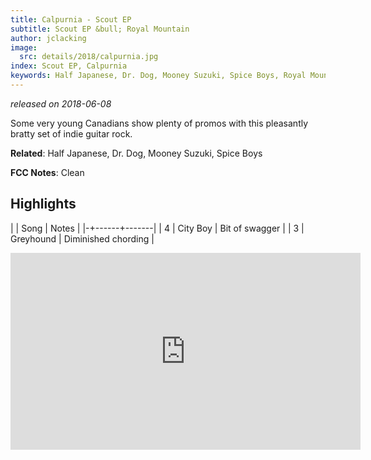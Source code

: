 ```yaml
---
title: Calpurnia - Scout EP
subtitle: Scout EP &bull; Royal Mountain
author: jclacking
image:
  src: details/2018/calpurnia.jpg
index: Scout EP, Calpurnia
keywords: Half Japanese, Dr. Dog, Mooney Suzuki, Spice Boys, Royal Mountain
---
```

_released on 2018-06-08_

Some very young Canadians show plenty of promos with this pleasantly bratty set of indie guitar rock.

**Related**: Half Japanese, Dr. Dog, Mooney Suzuki, Spice Boys

<!--more-->

**FCC Notes**: Clean

## Highlights

| | Song | Notes |
|-+------+-------|
| 4 | City Boy | Bit of swagger |
| 3 | Greyhound | Diminished chording |

<div class="tlo-detail-video"><iframe width="560" height="315" src="https://www.youtube.com/embed/WfEKMgScz4s" frameborder="0" allow="autoplay; encrypted-media" allowfullscreen></iframe></div>

